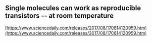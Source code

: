 ## Single molecules can work as reproducible transistors -- at room temperature
  
  [https://www.sciencedaily.com/releases/2017/08/170814120959.htm](https://www.sciencedaily.com/releases/2017/08/170814120959.htm)